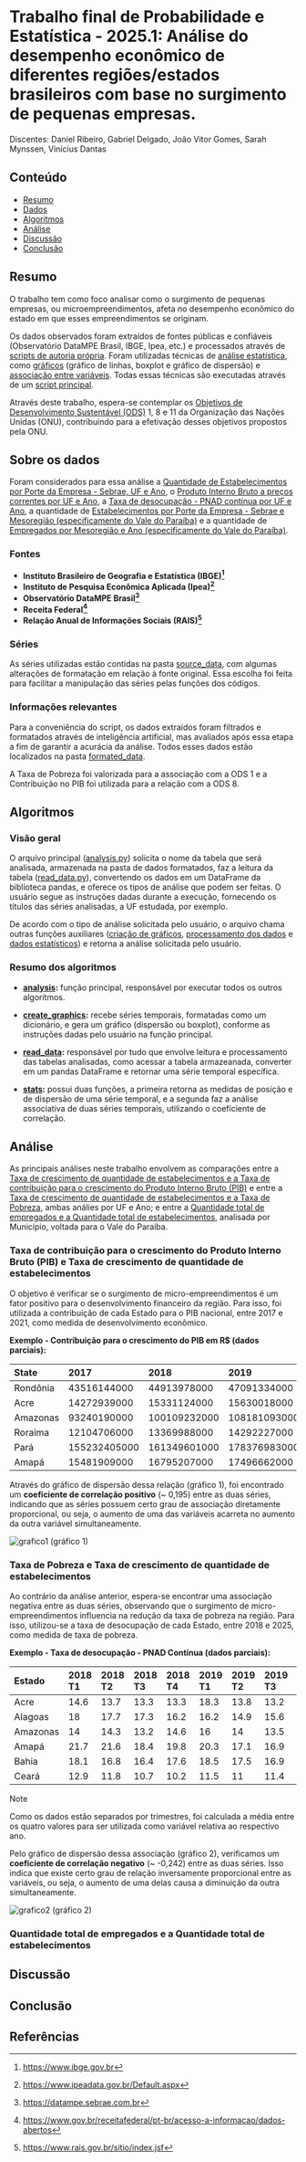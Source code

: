 # Trabalho final de Probabilidade e Estatística - 2025.1: Análise do desempenho econômico de diferentes regiões/estados brasileiros com base no surgimento de pequenas empresas.

Discentes: Daniel Ribeiro, Gabriel Delgado, João Vitor Gomes, Sarah Mynssen, Vinícius Dantas

## Conteúdo

- [Resumo](#resumo)
- [Dados](#sobre-os-dados)
- [Algoritmos](#algoritmos)
- [Análise](#análise)
- [Discussão](#discussão)
- [Conclusão](#conclusão)

## Resumo

O trabalho tem como foco analisar como o surgimento de pequenas empresas, ou microempreendimentos, afeta no desempenho econômico do estado em que esses empreendimentos se originam.

Os dados observados foram extraídos de fontes públicas e confiáveis (Observatório DataMPE Brasil, IBGE, Ipea, etc.) e processados através de [scripts de autoria própria](read_data.py). Foram utilizadas técnicas de [análise estatística](stats.py), como [gráficos](create_graphics.py) (gráfico de linhas, boxplot e gráfico de dispersão) e [associação entre variáveis](stats.py). Todas essas técnicas são executadas através de um [script principal](analysis.py).

Através deste trabalho, espera-se contemplar os [Objetivos de Desenvolvimento Sustentável (ODS)](https://brasil.un.org/pt-br/sdgs) 1, 8 e 11 da Organização das Nações Unidas (ONU), contribuindo para a efetivação desses objetivos propostos pela ONU.

## Sobre os dados

Foram considerados para essa análise a [Quantidade de Estabelecimentos por Porte da Empresa - Sebrae, UF e Ano](data/source_data/RAIS_establishment_2025-07-12T06_26_17.595Z.csv), o [Produto Interno Bruto a preços correntes por UF e Ano](data/source_data/IBGE_Year_State_GDP.csv), a [Taxa de desocupação - PNAD contínua por UF e Ano](data/source_data/IBGE_Year_State_GDP.csv), a quantidade de [Estabelecimentos por Porte da Empresa - Sebrae e Mesoregião (especificamente do Vale do Paraíba)](data/source_data/IBGE_Year_Municipality_GDP.csv) e a quantidade de [Empregados por Mesoregião e Ano (especificamente do Vale do Paraíba)](data/source_data/RAIS_workers_2025-07-13T23_41_48.044Z.csv).

### Fontes

 - **Instituto Brasileiro de Geografia e Estatística (IBGE)[^1]**
 - **Instituto de Pesquisa Econômica Aplicada (Ipea)[^2]**
 - **Observatório DataMPE Brasil[^3]**
 - **Receita Federal[^4]**
 - **Relação Anual de Informações Sociais (RAIS)[^5]**

 [^1]: https://www.ibge.gov.br
 [^2]: https://www.ipeadata.gov.br/Default.aspx
 [^3]: https://datampe.sebrae.com.br
 [^4]: https://www.gov.br/receitafederal/pt-br/acesso-a-informacao/dados-abertos
 [^5]: https://www.rais.gov.br/sitio/index.jsf

### Séries

As séries utilizadas estão contidas na pasta [source_data](data/source_data/), com algumas alterações de formatação em relação à fonte original. Essa escolha foi feita para facilitar a manipulação das séries pelas funções dos códigos.

### Informações relevantes

Para a conveniência do script, os dados extraídos foram filtrados e formatados através de inteligência artificial, mas avaliados após essa etapa a fim de garantir a acurácia da análise. Todos esses dados estão localizados na pasta [formated_data](data/formated_data/).

A Taxa de Pobreza foi valorizada para a associação com a ODS 1 e a Contribuição no PIB foi utilizada para a relação com a ODS 8. 

## Algoritmos

### Visão geral

O arquivo principal ([analysis.py](analysis.py)) solicita o nome da tabela que será analisada, armazenada na pasta de dados formatados, faz a leitura da tabela ([read_data.py](read_data.py)), convertendo os dados em um DataFrame da biblioteca pandas, e oferece os tipos de análise que podem ser feitas. O usuário segue as instruções dadas durante a execução, fornecendo os títulos das séries analisadas, a UF estudada, por exemplo.

De acordo com o tipo de análise solicitada pelo usuário, o arquivo chama outras funções auxiliares ([criação de gráficos](create_graphics.py), [processamento dos dados](read_data.py) e [dados estatísticos](stats.py)) e retorna a análise solicitada pelo usuário.

### Resumo dos algoritmos

- **[analysis](analysis.py):** função principal, responsável por executar todos os outros algoritmos.

- **[create_graphics](create_graphics.py):** recebe séries temporais, formatadas como um dicionário, e gera um gráfico (dispersão ou boxplot), conforme as instruções dadas pelo usuário na função principal.

- **[read_data](read_data.py):** responsável por tudo que envolve leitura e processamento das tabelas analisadas, como acessar a tabela armazeanada, converter em um pandas DataFrame e retornar uma série temporal específica.

- **[stats](stats.py):** possui duas funções, a primeira retorna as medidas de posição e de dispersão de uma série temporal, e a segunda faz a análise associativa de duas séries temporais, utilizando o coeficiente de correlação.

## Análise

As principais análises neste trabalho envolvem as comparações entre a [Taxa de crescimento de quantidade de estabelecimentos e a Taxa de contribuição para o crescimento do Produto Interno Bruto (PIB)](#taxa-de-crescimento-de-quantidade-de-estabelecimentos-e-a-taxa-de-contribuição-para-o-crescimento-do-produto-interno-bruto-pib) e entre a [Taxa de crescimento de quantidade de estabelecimentos e a Taxa de Pobreza](#taxa-de-crescimento-de-quantidade-de-estabelecimentos-e-taxa-de-pobreza), ambas análies por UF e Ano; e entre a [Quantidade total de empregados e a Quantidade total de estabelecimentos](#quantidade-total-de-empregados-e-a-quantidade-total-de-estabelecimentos), analisada por Município, voltada para o Vale do Paraíba.

### Taxa de contribuição para o crescimento do Produto Interno Bruto (PIB) e Taxa de crescimento de quantidade de estabelecimentos

O objetivo é verificar se o surgimento de micro-empreendimentos é um fator positivo para o desenvolvimento financeiro da região. Para isso, foi utilizada a contribuição de cada Estado para o PIB nacional, entre 2017 e 2021, como medida de desenvolvimento econômico.

**Exemplo - Contribuição para o crescimento do PIB em R$ (dados parciais):**

|State   |2017        |2018        |2019        |2020        |2021        | 
|:-------|:-----------|:-----------|:-----------|:-----------|:-----------|
|Rondônia|43516144000 |44913978000 |47091334000 |51598745000 |58170098000 |
|Acre    |14272939000 |15331124000 |15630018000 |16476370000 |21374442000 |
|Amazonas|93240190000 |100109232000|108181093000|116019141000|131531039000|
|Roraima |12104706000 |13369988000 |14292227000 |16024274000 |18202580000 |
|Pará    |155232405000|161349601000|178376983000|215935606000|262904976000|
|Amapá   |15481909000 |16795207000 |17496662000 |18469113000 |20099850000 |

Através do gráfico de dispersão dessa relação (gráfico 1), foi encontrado um **coeficiente de correlação positivo** (~ 0,195) entre as duas séries, indicando que as séries possuem certo grau de associação diretamente proporcional, ou seja, o aumento de uma das variáveis acarreta no aumento da outra variável simultaneamente.

![grafico1](graphics/Comparação%20da%20Taxa%20Crescimento%20PIB%20x%20Taxa%20Crescimento%20Estabelecimentos%20por%20UF.png)
(gráfico 1)

### Taxa de Pobreza e Taxa de crescimento de quantidade de estabelecimentos

Ao contrário da análise anterior, espera-se encontrar uma associação negativa entre as duas séries, observando que o surgimento de micro-empreendimentos influencia na redução da taxa de pobreza na região. Para isso, utilizou-se a taxa de desocupação de cada Estado, entre 2018 e 2025, como medida de taxa de pobreza.

**Exemplo - Taxa de desocupação - PNAD Contínua (dados parciais):**

| Estado   | 2018 T1 | 2018 T2 | 2018 T3 | 2018 T4 | 2019 T1 | 2019 T2 | 2019 T3 | 2019 T4 | ... | 2024 T1 | 2024 T2 | 2024 T3 | 2024 T4 | 2025 T1 |
|:---------|:--------|:--------|:--------|:--------|:--------|:--------|:--------|:--------|:---:|:--------|:--------|:--------|:--------|:--------|
| Acre     | 14.6    | 13.7    | 13.3    | 13.3    | 18.3    | 13.8    | 13.2    | 13.9    | ... |8.9      | 7.2     | 7.4     | 7.3     | 8.2     |
| Alagoas  | 18      | 17.7    | 17.3    | 16.2    | 16.2    | 14.9    | 15.6    | 13.8    | ... |9.9      | 8.1     | 7.7     | 8.1     | 8.9     |
| Amazonas | 14      | 14.3    | 13.2    | 14.6    | 16      | 14      | 13.5    | 13.1    | ... |9.8      | 7.9     | 8.1     | 8.3     | 10.1    |
| Amapá    | 21.7    | 21.6    | 18.4    | 19.8    | 20.3    | 17.1    | 16.9    | 15.8    | ... |14.2     | 10.9    | 9       | 8.7     | 8.7     |
| Bahia    | 18.1    | 16.8    | 16.4    | 17.6    | 18.5    | 17.5    | 16.9    | 16.5    | ... |14       | 11.1    | 9.7     | 9.9     | 10.9    |
| Ceará    | 12.9    | 11.8    | 10.7    | 10.2    | 11.5    | 11      | 11.4    | 10.3    | ... |8.6      | 7.5     | 6.7     | 6.5     | 8       |

> [!NOTE]
> Como os dados estão separados por trimestres, foi calculada a média entre os quatro valores para ser utilizada como variável relativa ao respectivo ano.
 
Pelo gráfico de dispersão dessa associação (gráfico 2), verificamos um **coeficiente de correlação negativo** (~ -0,242) entre as duas séries. Isso indica que existe certo grau de relação inversamente proporcional entre as variáveis, ou seja, o aumento de uma delas causa a diminuição da outra simultaneamente.

![grafico2](graphics/Comparação%20da%20Taxa%20Pobreza%20x%20Taxa%20Crescimento%20Estabelecimentos%20por%20UF.png)
(gráfico 2)

### Quantidade total de empregados e a Quantidade total de estabelecimentos

## Discussão

## Conclusão

## Referências
